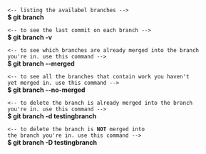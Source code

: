 <code><-- listing the availabel branches --></code><br>
<strong>$ git branch</strong></br>

<code><-- to see the last commit on each branch --></code><br>
<strong>$ git branch -v</strong></br>

<code><-- to see which branches are already merged into the branch you're in. use this command --></code><br>
<strong>$ git branch --merged</strong></br>
  
<code><-- to see all the  branches that contain work you haven't yet merged in. use this command --></code><br>
<strong>$ git branch --no-merged</strong></br>

<code><-- to delete the branch is already merged into the branch you're in. use this command --></code><br>
<strong>$ git branch -d testingbranch</strong></br>
  
  <code><-- to delete the branch is <strong>NOT</strong> merged into the branch you're in. use this command --></code><br>
<strong>$ git branch -D testingbranch</strong></br>
